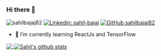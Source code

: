 ### Hi there 👋
<a align="left"> <img src="https://komarev.com/ghpvc/?username=sahilbaja82j&label=Views&color=blue&style=plastic" alt="sahilbajaj82" /> 
[![Linkedin: sahil-bajaj](https://img.shields.io/badge/-sahilbajaj-blue?style=flat-square&logo=Linkedin&logoColor=white&link=https://www.linkedin.com/in/sahil-bajaj/)](https://www.linkedin.com/in/imthepk/)
[![GitHub sahilbajaj82](https://img.shields.io/github/followers/sahilbajaj82?label=follow&style=social)](https://github.com/sahilbajaj82)



- 🌱 I’m currently learning ReactJs and TensorFlow


<a href="https://github.com/iampawan">
  <img align="center" src="https://github-readme-stats.vercel.app/api/top-langs/?username=sahilbajaj82&theme=light&hide_langs_below=1" />
</a>
<a href="https://github.com/iampawan">
 <img align="center" src="https://github-readme-stats.vercel.app/api?username=sahilbajaj82&show_icons=true&theme=light&line_height=40" alt="Sahil's github stats"/>
</a>


<!--
**sahilbajaj82/sahilbajaj82** is a ✨ _special_ ✨ repository because its `README.md` (this file) appears on your GitHub profile.

Here are some ideas to get you started:

- 🔭 I’m currently working on ...
- 🌱 I’m currently learning ...
- 👯 I’m looking to collaborate on ...
- 🤔 I’m looking for help with ...
- 💬 Ask me about ...
- 📫 How to reach me: ...
- 😄 Pronouns: ...
- ⚡ Fun fact: ...
-->
